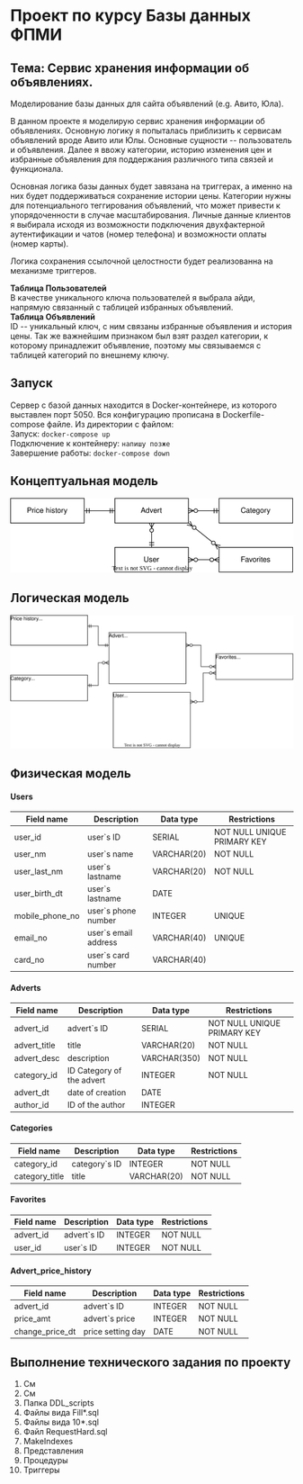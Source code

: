 # Проект по курсу Базы данных ФПМИ
## Тема: Сервис хранения информации об объявлениях.  
Моделирование базы данных для сайта объявлений (e.g. Авито, Юла).

В данном проекте я моделирую сервис хранения информации об объявлениях. Основную логику я попыталась приблизить к сервисам объявлений вроде Авито или Юлы.
Основные сущности -- пользователь и объявления. Далее я ввожу категории, историю изменения цен и избранные объявления для поддержания различного типа связей и функционала. 

Основная логика базы данных будет завязана на триггерах, а именно на них будет поддерживаться сохранение истории цены. Категории нужны для потенциального теггирования объявлений, что может привести к упорядоченности в случае масштабирования. Личные данные клиентов я выбирала исходя из возможности подключения двухфактерной аутентификации и чатов (номер телефона) и возможности оплаты (номер карты).  

Логика сохранения ссылочной целостности будет реализованна на механизме триггеров.

**Таблица Пользователей**  
В качестве уникального ключа пользователей я выбрала айди, напрямую связанный с таблицей избранных объявлений.  
**Таблица Объявлений**  
ID -- уникальный ключ, с ним связаны избранные объявления и история цены. Так же важнейшим признаком был взят раздел категории, к которому принадлежит объявление, поэтому мы связываемся с таблицей категорий по внешнему ключу.  

## Запуск  
Сервер с базой данных находится в Docker-контейнере, из которого выставлен порт 5050. Вся конфигурацию прописана в
Dockerfile-compose файле. Из директории с файлом:  
Запуск: ``docker-compose up ``  
Подключение к контейнеру: ``напишу позже``  
Завершение работы: `` docker-compose down ``
## Концептуальная модель
![](./pic/concept_model.drawio.svg)
## Логическая модель
![](./pic/logic_model.drawio.svg)
## Физическая модель
#### Users
| Field name | Description | Data type | Restrictions |
|---|---|---|---| 
| user_id | user`s ID | SERIAL | NOT NULL UNIQUE PRIMARY KEY |
| user_nm |  user`s name | VARCHAR(20) | NOT NULL |
| user_last_nm | user`s lastname | VARCHAR(20) | NOT NULL |
| user_birth_dt | user`s lastname | DATE | |
| mobile_phone_no | user`s phone number | INTEGER | UNIQUE |
| email_no | user`s email address |  VARCHAR(40) | UNIQUE |
| card_no | user`s card number |  VARCHAR(40) | |

#### Adverts
| Field name | Description | Data type | Restrictions |
|---|---|---|---| 
| advert_id | advert`s ID | SERIAL | NOT NULL UNIQUE PRIMARY KEY |
| advert_title | title | VARCHAR(20) | NOT NULL |
| advert_desc | description  | VARCHAR(350) | NOT NULL |
| category_id | ID Category of the advert  | INTEGER | NOT NULL |
| advert_dt | date of creation | DATE |  |
| author_id | ID of the author | INTEGER | |

#### Categories
| Field name | Description | Data type | Restrictions |
|---|---|---|---| 
| category_id | category`s ID | INTEGER | NOT NULL |
| category_title | title | VARCHAR(20) | NOT NULL |

#### Favorites
| Field name | Description | Data type | Restrictions |
|---|---|---|---| 
| advert_id | advert`s ID | INTEGER | NOT NULL |
| user_id | user`s ID | INTEGER | NOT NULL  |

#### Advert_price_history
| Field name | Description | Data type | Restrictions |
|---|---|---|---| 
| advert_id | advert`s ID | INTEGER | NOT NULL |
| price_amt | advert`s price | INTEGER | NOT NULL |
| сhange_price_dt | price setting day | DATE | NOT NULL |

## Выполнение технического задания по проекту

1. См 
2. См
3. Папка DDL_scripts
4. Файлы вида Fill*.sql
5. Файлы вида 10*.sql
6. Файл RequestHard.sql
7. MakeIndexes
8. Представления
9. Процедуры
10. Триггеры

